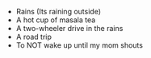 - Rains (Its raining outside)
- A hot cup of masala tea
- A two-wheeler drive in the rains
- A road trip
- To NOT wake up until my mom shouts
